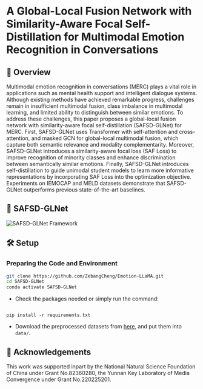# A Global-Local Fusion Network with Similarity-Aware Focal Self-Distillation for Multimodal Emotion Recognition in Conversations


## 🚀 Overview
Multimodal emotion recognition in conversations (MERC) plays a vital role in applications such as mental health support and intelligent dialogue systems. 
Although existing methods have achieved remarkable progress, challenges remain in insufficient multimodal fusion, class imbalance in multimodal learning, 
and limited ability to distinguish between similar emotions. To address these challenges, this paper proposes a global-local fusion network with similarity-aware 
focal self-distillation (SAFSD-GLNet) for MERC. First, SAFSD-GLNet uses Transformer with self-attention and cross-attention, and masked GCN for global-local multimodal 
fusion, which capture both semantic relevance and modality complementarity. Moreover, SAFSD-GLNet introduces a similarity-aware focal loss (SAF Loss) to improve 
recognition of minority classes and enhance discrimination between semantically similar emotions. Finally, SAFSD-GLNet introduces self-distillation to guide unimodal 
student models to learn more informative representations by incorporating SAF Loss into the optimization objective. Experiments on IEMOCAP and MELD datasets 
demonstrate that SAFSD-GLNet outperforms previous state-of-the-art baselines.

## 🧠 SAFSD-GLNet

![SAFSD-GLNet Framework](SAFSD-GLNet.png)

## 🛠️ Setup

### Preparing the Code and Environment

```bash
git clone https://github.com/ZebangCheng/Emotion-LLaMA.git
cd SAFSD-GLNet
conda activate SAFSD-GLNet
```
- Check the packages needed or simply run the command:
```console

pip install -r requirements.txt
```
- Download the preprocessed datasets from [here](https://drive.google.com/drive/folders/1cT9B8TFaXLZGlegf2MEqqXPSBuYjlNwN?usp=sharing), and put them into `data/`.


## 🙏 Acknowledgements
This work was supported inpart by the National Natural Science Foundation of China under Grant No.82360280, 
the Yunnan Key Laboratory of Media Convergence under Grant No.220225201.

